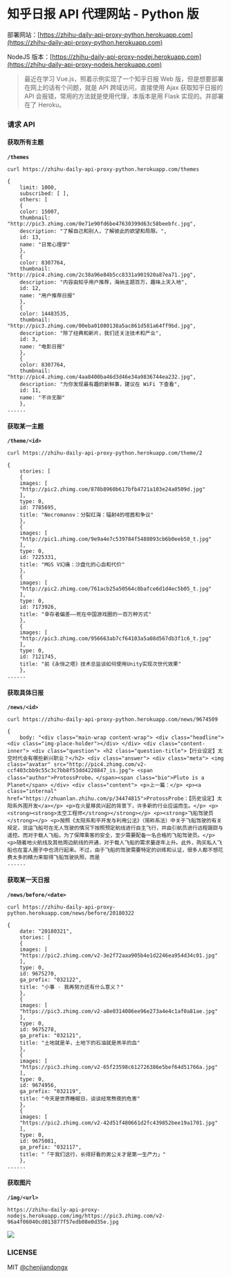 # 知乎日报 API 代理网站 - Python 版

部署网站：[https://zhihu-daily-api-proxy-python.herokuapp.com](https://zhihu-daily-api-proxy-python.herokuapp.com)

NodeJS 版本：[https://zhihu-daily-api-proxy-nodej.herokuapp.com](https://zhihu-daily-api-proxy-nodejs.herokuapp.com)

> 最近在学习 Vue.js，照着示例实现了一个知乎日报 Web 版，但是想要部署在网上的话有个问题，就是 API 跨域访问，直接使用 Ajax 获取知乎日报的 API 会报错，常用的方法就是使用代理，本版本是用 Flask 实现的。并部署在了 Heroku。

### 请求 API

#### 获取所有主题

**`/themes`**

```shell
curl https://zhihu-daily-api-proxy-python.herokuapp.com/themes

{
    limit: 1000,
    subscribed: [ ],
    others: [
    {
    color: 15007,
    thumbnail: "http://pic3.zhimg.com/0e71e90fd6be47630399d63c58beebfc.jpg",
    description: "了解自己和别人，了解彼此的欲望和局限。",
    id: 13,
    name: "日常心理学"
    },
    {
    color: 8307764,
    thumbnail: "http://pic4.zhimg.com/2c38a96e84b5cc8331a901920a87ea71.jpg",
    description: "内容由知乎用户推荐，海纳主题百万，趣味上天入地",
    id: 12,
    name: "用户推荐日报"
    },
    {
    color: 14483535,
    thumbnail: "http://pic3.zhimg.com/00eba01080138a5ac861d581a64ff9bd.jpg",
    description: "除了经典和新片，我们还关注技术和产业",
    id: 3,
    name: "电影日报"
    },
    {
    color: 8307764,
    thumbnail: "http://pic4.zhimg.com/4aa8400ba46d3d46e34a9836744ea232.jpg",
    description: "为你发现最有趣的新鲜事，建议在 WiFi 下查看",
    id: 11,
    name: "不许无聊"
    },
......
```

#### 获取某一主题

**`/theme/<id>`**

```shell
curl https://zhihu-daily-api-proxy-python.herokuapp.com/theme/2

{
    stories: [
    {
    images: [
    "http://pic2.zhimg.com/878b8960b617bfb4721a103e24a0509d.jpg"
    ],
    type: 0,
    id: 7785695,
    title: "Necromanov：分裂红海：辐射4的喧嚣和争议"
    },
    {
    images: [
    "http://pic1.zhimg.com/9e9a4e7c539784f5488093cb6b0eeb50_t.jpg"
    ],
    type: 0,
    id: 7225331,
    title: "MGS V幻痛：沙盘化的心血和代价"
    },
    {
    images: [
    "http://pic2.zhimg.com/761acb25a50564c8bafce6d1d4ec5b05_t.jpg"
    ],
    type: 0,
    id: 7173926,
    title: "幸存者偏差——死在中国游戏圈的一百万种方式"
    },
    {
    images: [
    "http://pic3.zhimg.com/956663ab7cf64103a5a08d567db3f1c6_t.jpg"
    ],
    type: 0,
    id: 7121745,
    title: "前《永恒之塔》技术总监谈如何使用Unity实现次世代效果"
    },
......
```

#### 获取具体日报

**`/news/<id>`**

```shell
curl https://zhihu-daily-api-proxy-python.herokuapp.com/news/9674509

{
    body: "<div class="main-wrap content-wrap"> <div class="headline"> <div class="img-place-holder"></div> </div> <div class="content-inner"> <div class="question"> <h2 class="question-title">【行业设定】太空时代会有哪些新兴职业？</h2> <div class="answer"> <div class="meta"> <img class="avatar" src="http://pic4.zhimg.com/v2-ccf403cbb9c55c3c7bb8f53dd4228847_is.jpg"> <span class="author">ProtossProbe，</span><span class="bio">Pluto is a Planet</span> </div> <div class="content"> <p>上一篇：</p> <p><a class="internal" href="https://zhuanlan.zhihu.com/p/34474815">ProtossProbe：【历史设定】太阳系外围开发</a></p> <p>在火星移民兴起的背景下，许多新的行业应运而生。</p> <p><strong><strong>太空工程师</strong></strong></p> <p><strong>飞船驾驶员</strong></p> <p>按照《太阳系和平开发与利用公法》（简称系法）中关于飞船驾驶的有关规定，货运飞船可在无人驾驶的情况下按照预定航线进行自主飞行，并由引航员进行远程跟踪与遥控。而对于载人飞船，为了保障乘客的安全，至少需要配备一名合格的飞船驾驶员。</p> <p>随着地火航线及其他周边航线的开通，对于载人飞船的需求量逐年上升。此外，购买私人飞船也在富人圈子中也流行起来。不过，由于飞船的驾驶需要特定的训练和认证，很多人都不想花费太多的精力来取得飞船驾驶执照，而是
......
```

#### 获取某一天日报

**`/news/before/<date>`**

```shell
curl https://zhihu-daily-api-proxy-python.herokuapp.com/news/before/20180322

{
    date: "20180321",
    stories: [
    {
    images: [
    "https://pic2.zhimg.com/v2-3e2f72aaa905b4e1d2246ea954d34c01.jpg"
    ],
    type: 0,
    id: 9675270,
    ga_prefix: "032122",
    title: "小事 · 我再努力还有什么意义？"
    },
    {
    images: [
    "https://pic3.zhimg.com/v2-a8e0314086ee96e273a4e4c1af0a81ae.jpg"
    ],
    type: 0,
    id: 9675278,
    ga_prefix: "032121",
    title: "土地就是羊，土地下的石油就是羔羊的血"
    },
    {
    images: [
    "https://pic3.zhimg.com/v2-65f23598c612726386e5bef64d51766a.jpg"
    ],
    type: 0,
    id: 9674956,
    ga_prefix: "032119",
    title: "今天是世界睡眠日，谈谈经常熬夜的危害"
    },
    {
    images: [
    "https://pic2.zhimg.com/v2-42d51f480661d2fc439852bee19a1701.jpg"
    ],
    type: 0,
    id: 9675081,
    ga_prefix: "032117",
    title: "「干我们这行，长得好看的男公关才是第一生产力」"
    },
......
```

#### 获取图片

**`/img/<url>`**

```shell
https://zhihu-daily-api-proxy-nodejs.herokuapp.com/img/https://pic3.zhimg.com/v2-96a4f06040cd013877f57edb08e0d35e.jpg
```
![](https://user-images.githubusercontent.com/19553554/37832100-8d85dcec-2ee2-11e8-9d10-b736c5af5aa4.jpg) 

### LICENSE

MIT [@chenjiandongx](https://github.com/chenjiandongx)
